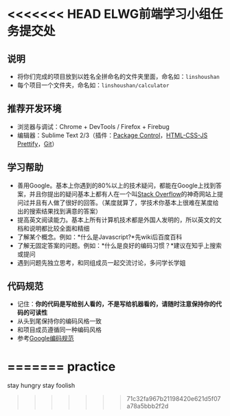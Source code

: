 <<<<<<< HEAD
ELWG前端学习小组任务提交处
=====

## 说明

* 将你们完成的项目放到以姓名全拼命名的文件夹里面，命名如：`linshoushan`
* 每个项目一个文件夹，命名如：`linshoushan/calculator`

## 推荐开发环境

* 浏览器与调试：Chrome + DevTools / Firefox + Firebug
* 编辑器：Sublime Text 2/3（插件：[Package Control][]，[HTML-CSS-JS Prettify][]，[Git][]）

## 学习帮助

* 善用Google。基本上你遇到的80%以上的技术疑问，都能在Google上找到答案，并且你提出的疑问基本上都有人在一个叫[Stack Overflow][]的神奇网站上提问过并且有人做了很好的回答。（某度就算了，学技术你基本上很难在某度给出的搜索结果找到满意的答案）
* 提高英文阅读能力。基本上所有计算机技术都是外国人发明的，所以英文的文档和说明都比较全面和精细
* 了解某个概念。例如：*什么是Javascript?*先wiki后百度百科
* 了解无固定答案的问题。例如：*什么是良好的编码习惯？*建议在知乎上搜索或提问
* 遇到问题先独立思考，和同组成员一起交流讨论，多问学长学姐

## 代码规范

* 记住：**你的代码是写给别人看的，不是写给机器看的，请随时注意保持你的代码的可读性**
* 从头到尾保持你的编码风格一致
* 和项目成员遵循同一种编码风格
* 参考[Google编码规范][]

[Package Control]: https://sublime.wbond.net/installation
[HTML-CSS-JS Prettify]: https://github.com/victorporof/Sublime-HTMLPrettify
[Git]: https://sublime.wbond.net/packages/Git
[Stack Overflow]: http://stackoverflow.com/
[Google编码规范]: https://code.google.com/p/google-styleguide/
=======
practice
========
stay hungry stay foolish
>>>>>>> 71c32fa967b21198420e621d5f07a78a5bbb2f2d
